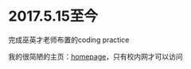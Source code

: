 # 2017.5.15至今

完成巫英才老师布置的coding practice

我的很简陋的主页：<a href="http://10.110.18.27:8080">homepage</a>，只有校内网才可以访问